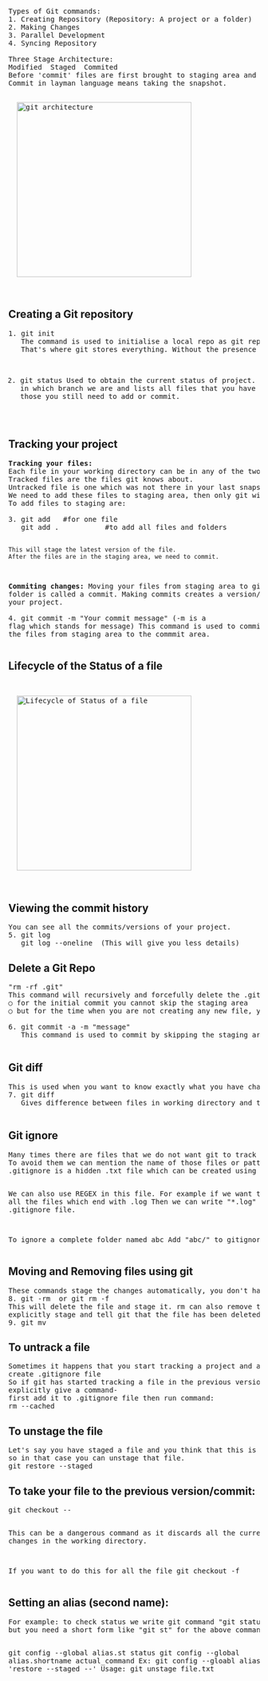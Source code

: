 <pre>
Types of Git commands:
1. Creating Repository (Repository: A project or a folder)
2. Making Changes
3. Parallel Development
4. Syncing Repository

Three Stage Architecture:
Modified  Staged  Commited
Before 'commit' files are first brought to staging area and once the commit is done it gets removed from Staging Area.
Commit in layman language means taking the snapshot.
<p>
  <img src="https://github.com/Anupriya1729/git-handbook/blob/main/images/Git%203%20stage%20architecture.png" width="350" title="git architecture">
</p>
</pre>


<h2>Creating a Git repository</h2>
<pre>
1. git init
   The command is used to initialise a local repo as git repo. This will create hidden folder called '.git'. 
   That's where git stores everything. Without the presence of .git folder the local repo is not considered as a git repo.

2. git status
   Used to obtain the current status of project. 
   It tells us in which branch we are and lists all files that you have changed or those you still need to add or commit.
</pre>

<h2>Tracking your project</h2>
<pre>
<b>Tracking your files:</b> 
Each file in your working directory can be in any of the two states: tracked or untracked.
Tracked files are the files git knows about.
Untracked file is one which was not there in your last snapshot and is not in your staging area.
We need to add these files to staging area, then only git will understand that it has to track it.
To add files to staging are:<br><br>3. git add <filename>  #for one file
   git add .           #to add all files and folders

    This will stage the latest version of the file.
    After the files are in the staging area, we need to commit.

<b>Commiting changes:</b>
Moving your files from staging area to git folder is called a commit.
Making commits creates a version/snapshot of your project. <br><br>4. git commit -m "Your commit message"
      (-m is a flag which stands for message)
      This command is used to commit. It moves the files from staging area to the commmit area.
</pre>
<h2>Lifecycle of the Status of a file</h2>
<pre>
<p>
  <img src="https://github.com/Anupriya1729/git-handbook/blob/main/images/Lifecycle%20of%20status%20of%20a%20file.jfif" width="350" title="Lifecycle of Status of a file">
</p>
</pre>

<h2>Viewing the commit history</h2>
<pre>
You can see all the commits/versions of your project.
5. git log    
   git log --oneline  (This will give you less details)
</pre>


<h2>Delete a Git Repo</h2>
<pre>
"rm -rf .git"
This command will recursively and forcefully delete the .git folder. Hence, all the versions/commits etc will be gone.
○ for the initial commit you cannot skip the staging area
○ but for the time when you are not creating any new file, you can skip the staging area.<br>
6. git commit -a -m "message"
   This command is used to commit by skipping the staging area.<br>
</pre>
<h2>Git diff</h2>
<pre>
This is used when you want to know exactly what you have changed instead of names of the files that are changed.
7. git diff
   Gives difference between files in working directory and the files in the staged area.
 </pre>
<h2>Git ignore</h2>
<pre>
Many times there are files that we do not want git to track some autogenerated files like logs, nodemodule files or build files etc
To avoid them we can mention the name of those files or pattern of files in <b>.gitignore</b> file
.gitignore is a hidden .txt file which can be created using the CLI command "touch .gitignore"

We can also use REGEX in this file.
For example if we want to ignore all the files which end with .log
Then we can write "*.log" in the .gitignore file.

To ignore a complete folder named abc
Add "abc/" to gitignore file.
</pre>
<h2>Moving and Removing files using git</h2>
<pre>
These commands stage the changes automatically, you don't have to stage explicitly.
8. git -rm <filename> or git rm -f <filename>
This will delete the file and stage it. rm can also remove the file but it will not stage it. We need to 
explicitly stage and tell git that the file has been deleted.
9. git mv <path or name of file1> <path or name of file2>
</pre>

<h2>To untrack a file</h2>
<pre>
Sometimes it happens that you start tracking a project and all the files and then in the later stage you 
create .gitignore file
So if git has started tracking a file in the previous versions then it will continue to do so until you 
explicitly give a command-
first add it to .gitignore file then run command:
rm --cached <file/folder name>
</pre>
<h2>To unstage the file</h2>
<pre>
Let's say you have staged a file and you think that this is not the right thing to commit,
so in that case you can unstage that file.
git restore --staged <filename>
</pre>
<h2>To take your file to the previous version/commit:</h2>
<pre>
git checkout -- <filename>

This can be a dangerous command as it discards all the current changes in the working directory.

If you want to do this for all the file
git checkout -f
</pre>
<h2>Setting an alias (second name):</h2>
<pre>
For example: to check status we write git command "git status"
but you need a short form like "git st" for the above command, this can be achieved using an alias.

git config --global alias.st status
git config --global alias.shortname actual_command
Ex: git config --gloabl alias.unstage 'restore --staged --'
Usage: git unstage file.txt
</pre>
